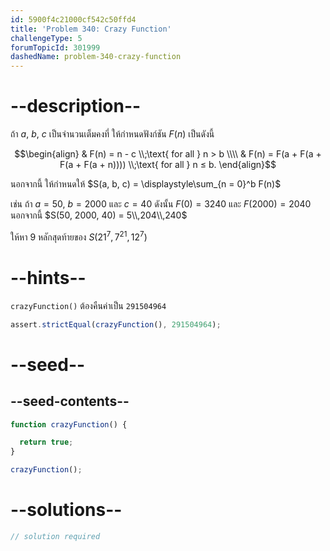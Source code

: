 ```yaml
---
id: 5900f4c21000cf542c50ffd4
title: 'Problem 340: Crazy Function'
challengeType: 5
forumTopicId: 301999
dashedName: problem-340-crazy-function
---
```


# --description--

ถ้า $a$, $b$, $c$ เป็นจำนวนเต็มคงที่ ให้กำหนดฟังก์ชัน $F(n)$ เป็นดังนี้

$$\begin{align}
  & F(n) = n - c \\;\text{ for all } n > b \\\\
  & F(n) = F(a + F(a + F(a + F(a + n)))) \\;\text{ for all } n ≤ b.
\end{align}$$

นอกจากนี้ ให้กำหนดให้ $S(a, b, c) = \displaystyle\sum_{n = 0}^b F(n)$

เช่น ถ้า $a = 50$, $b = 2000$ และ $c = 40$ ดังนั้น $F(0) = 3240$ และ $F(2000) = 2040$ นอกจากนี้ $S(50, 2000, 40) = 5\\,204\\,240$

ให้หา 9 หลักสุดท้ายของ $S({21}^7, 7^{21}, {12}^7)$

# --hints--

`crazyFunction()` ต้องคืนค่าเป็น `291504964`

```js
assert.strictEqual(crazyFunction(), 291504964);
```

# --seed--

## --seed-contents--

```js
function crazyFunction() {

  return true;
}

crazyFunction();
```

# --solutions--

```js
// solution required
```

